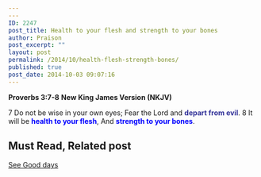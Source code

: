 ```yaml
---
---
ID: 2247
post_title: Health to your flesh and strength to your bones
author: Praison
post_excerpt: ""
layout: post
permalink: /2014/10/health-flesh-strength-bones/
published: true
post_date: 2014-10-03 09:07:16
---
```

<strong>Proverbs 3:7-8</strong>
<strong>New King James Version (NKJV)</strong>

7 Do not be wise in your own eyes;
Fear the Lord and <span style="color: #333399;"><strong>depart from evil</strong></span>.
8 It will be <span style="color: #0000ff;"><strong>health to your flesh</strong></span>,
And <span style="color: #0000ff;"><strong>strength to your bones</strong></span>.
<h2>Must Read, Related post</h2>
<a title="Good days" href="http://biblerevelation.org/2014/09/15/good-days/">See Good days</a>

&nbsp;